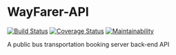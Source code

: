 # WayFarer-API

[![Build Status](https://travis-ci.org/Ucheduk/WayFarer-API.svg?branch=ft-filter-by-destination-167270101)](https://travis-ci.org/Ucheduk/WayFarer-API)
[![Coverage Status](https://coveralls.io/repos/github/Ucheduk/WayFarer-API/badge.svg?branch=ft-filter-by-destination-167270101)](https://coveralls.io/github/Ucheduk/WayFarer-API?branch=ft-filter-by-destination-167270101)
[![Maintainability](https://api.codeclimate.com/v1/badges/5a9b1f31fe8254eabea2/maintainability)](https://codeclimate.com/github/Ucheduk/WayFarer-API/maintainability)

A public bus transportation booking server back-end API
